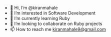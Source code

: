 - 👋 Hi, I’m @kiranmahale
- 👀 I’m interested in Software Development
- 🌱 I’m currently learning Ruby
- 💞️ I’m looking to collaborate on Ruby projects
- 📫 How to reach me kiranmahale9@gmail.com

<!---
kiranmahale/kiranmahale is a ✨ special ✨ repository because its `README.md` (this file) appears on your GitHub profile.
You can click the Preview link to take a look at your changes.
--->
